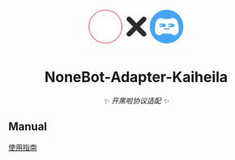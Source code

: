 <p align="center">
  <a"><img src="docs/logo1.png" width="200" alt="logo"></a>
</p>

<div align="center">

# NoneBot-Adapter-Kaiheila

_✨ 开黑啦协议适配 ✨_

</div>

## Manual

[使用指南](./MANUAL.md)
